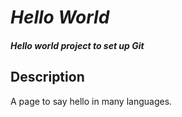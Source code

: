 # _Hello World_

#### _Hello world project to set up Git_

## Description

A page to say hello in many languages.